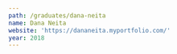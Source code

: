```yaml
---
path: /graduates/dana-neita
name: Dana Neita
website: 'https://dananeita.myportfolio.com/'
year: 2018
---
```


